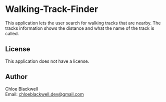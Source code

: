 # Walking-Track-Finder

This application lets the user search for walking tracks that are nearby. The tracks information shows the distance and what the name of the track is called.


## License 

This application does not have a license. 


## Author 

Chloe Blackwell<br>
Email: chloeblackwell.dev@gmail.com
